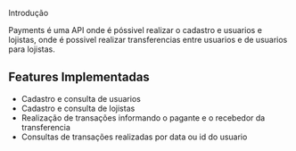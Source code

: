 Introdução

Payments é uma API onde é póssivel realizar o cadastro e usuarios e lojistas, onde é possivel realizar transferencias entre usuarios e de usuarios para lojistas.

## Features Implementadas

- Cadastro e consulta de usuarios
- Cadastro e consulta de lojistas
- Realização de transações informando o pagante e o recebedor da transferencia
- Consultas de transações realizadas por data ou id do usuario


